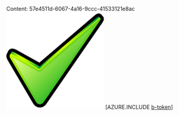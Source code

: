 Content: 57e4511d-6067-4a16-9ccc-41533121e8ac![image](977c627f-8cf5-4d4d-8e54-d5f9c6f07f8f.png)
[AZURE.INCLUDE [b-token](4dff0fb5-6cd1-4a8b-9362-4aa88405d050.md)]
